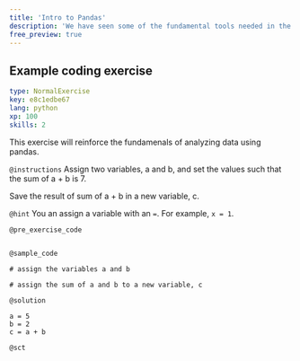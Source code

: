 ```yaml
---
title: 'Intro to Pandas'
description: 'We have seen some of the fundamental tools needed in the python language, but we can build upon those to dive into pandas.'
free_preview: true
---
```


## Example coding exercise

```yaml
type: NormalExercise
key: e8c1edbe67
lang: python
xp: 100
skills: 2
```

This exercise will reinforce the fundamenals of analyzing data using pandas.

`@instructions`
Assign two variables, a and b, and set the values such that the sum of a + b is 7.  

Save the result of sum of a + b in a new variable, c.

`@hint`
You an assign a variable with an `=`. For example, `x = 1`.

`@pre_exercise_code`
```{python}

```

`@sample_code`
```{python}
# assign the variables a and b

# assign the sum of a and b to a new variable, c
```

`@solution`
```{python}
a = 5
b = 2
c = a + b
```

`@sct`
```{python}

```
